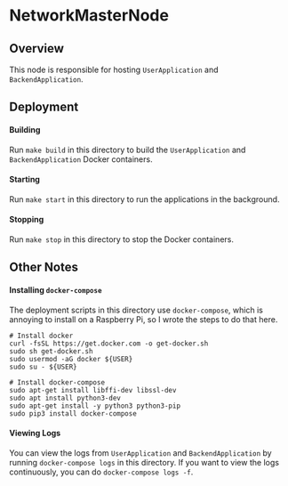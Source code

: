 # NetworkMasterNode

## Overview

This node is responsible for hosting `UserApplication` and `BackendApplication`.

## Deployment

#### Building

Run `make build` in this directory to build the `UserApplication` and `BackendApplication` Docker containers.

#### Starting

Run `make start` in this directory to run the applications in the background.

#### Stopping

Run `make stop` in this directory to stop the Docker containers.

## Other Notes

#### Installing `docker-compose`

The deployment scripts in this directory use `docker-compose`, which is annoying to install on a Raspberry Pi, so I wrote the steps to do that here.

```
# Install docker
curl -fsSL https://get.docker.com -o get-docker.sh
sudo sh get-docker.sh
sudo usermod -aG docker ${USER}
sudo su - ${USER}

# Install docker-compose
sudo apt-get install libffi-dev libssl-dev
sudo apt install python3-dev
sudo apt-get install -y python3 python3-pip
sudo pip3 install docker-compose
```

#### Viewing Logs

You can view the logs from `UserApplication` and `BackendApplication` by running `docker-compose logs` in this directory. If you want to view the logs continuously, you can do `docker-compose logs -f`. 
